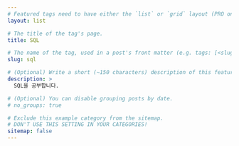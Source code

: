```yaml
---
# Featured tags need to have either the `list` or `grid` layout (PRO only).
layout: list

# The title of the tag's page.
title: SQL

# The name of the tag, used in a post's front matter (e.g. tags: [<slug>]).
slug: sql

# (Optional) Write a short (~150 characters) description of this featured tag.
description: >
  SQL을 공부합니다.

# (Optional) You can disable grouping posts by date.
# no_groups: true

# Exclude this example category from the sitemap.
# DON'T USE THIS SETTING IN YOUR CATEGORIES!
sitemap: false
---
```

